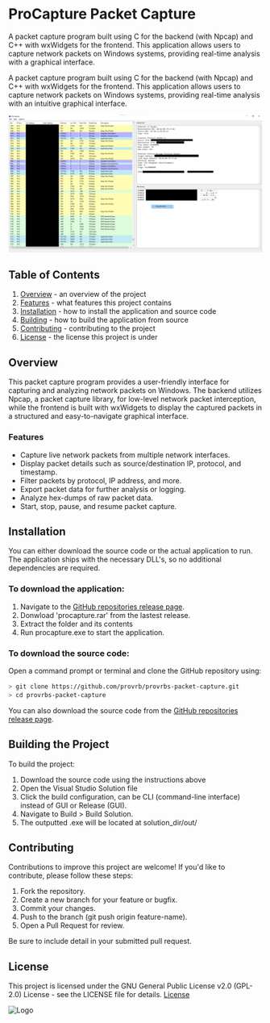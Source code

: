# ProCapture Packet Capture

A packet capture program built using C for the backend (with Npcap) and C++ with wxWidgets for the frontend. This application allows users to capture network packets on Windows systems, providing real-time analysis with a  graphical interface.

A packet capture program built using C for the backend (with Npcap) and C++ with wxWidgets for the frontend. This application allows users to capture network packets on Windows systems, providing real-time analysis with an intuitive graphical interface.

![Example](/procapture.png)

## Table of Contents
1. [Overview](#overview) - an overview of the project
2. [Features](#features) - what features this project contains
3. [Installation](#installation) - how to install the application and source code
4. [Building](#building-the-project) - how to build the application from source
5. [Contributing](#contributing) - contributing to the project
6. [License](#license) - the license this project is under

## Overview

This packet capture program provides a user-friendly interface for capturing and analyzing network packets on Windows. The backend utilizes Npcap, a packet capture library, for low-level network packet interception, while the frontend is built with wxWidgets to display the captured packets in a structured and easy-to-navigate graphical interface.

### Features
- Capture live network packets from multiple network interfaces.
- Display packet details such as source/destination IP, protocol, and timestamp.
- Filter packets by protocol, IP address, and more.
- Export packet data for further analysis or logging.
- Analyze hex-dumps of raw packet data.
- Start, stop, pause, and resume packet capture. 

## Installation
You can either download the source code or the actual application to run. The application ships with the necessary DLL's, so no additional dependencies are required.

### To download the application:
1. Navigate to the [GitHub repositories release page](https://github.com/provrb/provrbs-packet-capture/releases).
2. Donwload 'procapture.rar' from the lastest release.
3. Extract the folder and its contents
4. Run procapture.exe to start the application.

### To download the source code:
Open a command prompt or terminal and clone the GitHub repository using:

```bash
> git clone https://github.com/provrb/provrbs-packet-capture.git
> cd provrbs-packet-capture
```

You can also download the source code from the [GitHub repositories release page](https://github.com/provrb/provrbs-packet-capture/releases).


## Building the Project
To build the project:
1. Download the source code using the instructions above
2. Open the Visual Studio Solution file
3. Click the build configuration, can be CLI (command-line interface) instead of GUI or
Release (GUI).
4. Navigate to Build > Build Solution.
5. The outputted .exe will be located at solution_dir/out/

## Contributing

Contributions to improve this project are welcome! If you'd like to contribute, please follow these steps:

1. Fork the repository.
2. Create a new branch for your feature or bugfix.
3. Commit your changes.
4. Push to the branch (git push origin feature-name).
5. Open a Pull Request for review.

Be sure to include detail in your submitted pull request.

## License

This project is licensed under the GNU General Public License v2.0 (GPL-2.0) License - see the LICENSE file for details.
    [License](LICENSE)

![Logo](src/rsrc/gui_icon.ico)

